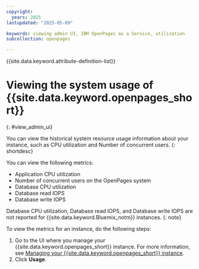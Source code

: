 ```yaml
---
copyright:
  years: 2025
lastupdated: "2025-05-09"

keywords: viewing admin UI, IBM OpenPages as a Service, utilization
subcollection: openpages

---
```

{{site.data.keyword.attribute-definition-list}}

# Viewing the system usage of {{site.data.keyword.openpages_short}}
{: #view_admin_ui}

You can view the historical system resource usage information about your instance, such as CPU utilization and Number of concurrent users.
{: shortdesc}

You can view the following metrics:

- Application CPU utilization
- Number of concurrent users on the OpenPages system
- Database CPU utilization  
- Database read IOPS  
- Database write IOPS  


Database CPU utilization, Database read IOPS, and Database write IOPS are not reported for {{site.data.keyword.Bluemix_notm}} instances. {: note}

To view the metrics for an instance, do the following steps:

1. Go to the UI where you manage your {{site.data.keyword.openpages_short}} instance. For more information, see [Managing your {{site.data.keyword.openpages_short}} instance](/docs/openpages?topic=openpages-manage_op_instance).
2. Click **Usage**.
